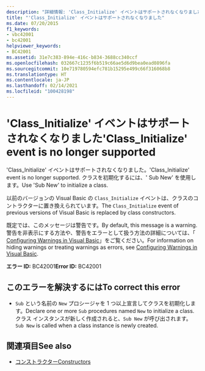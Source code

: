 ```yaml
---
description: "詳細情報: 'Class_Initialize' イベントはサポートされなくなりました"
title: "'Class_Initialize' イベントはサポートされなくなりました"
ms.date: 07/20/2015
f1_keywords:
- vbc42001
- bc42001
helpviewer_keywords:
- BC42001
ms.assetid: 31e7c383-894e-416c-b834-3688cc340ccf
ms.openlocfilehash: 032667c1235f6b519c66ae5d6d9bea0ead0896fa
ms.sourcegitcommit: 10e719780594efc781b15295e499c66f316068b8
ms.translationtype: HT
ms.contentlocale: ja-JP
ms.lasthandoff: 02/14/2021
ms.locfileid: "100428198"
---
```

# <a name="class_initialize-event-is-no-longer-supported"></a><span data-ttu-id="c6384-103">'Class_Initialize' イベントはサポートされなくなりました</span><span class="sxs-lookup"><span data-stu-id="c6384-103">'Class_Initialize' event is no longer supported</span></span>

<span data-ttu-id="c6384-104">'Class_Initialize' イベントはサポートされなくなりました。</span><span class="sxs-lookup"><span data-stu-id="c6384-104">'Class_Initialize' event is no longer supported.</span></span> <span data-ttu-id="c6384-105">クラスを初期化するには、' Sub New' を使用します。</span><span class="sxs-lookup"><span data-stu-id="c6384-105">Use 'Sub New' to initialize a class.</span></span>  
  
 <span data-ttu-id="c6384-106">以前のバージョンの Visual Basic の `Class_Initialize` イベントは、クラスのコントラクターに置き換えられています。</span><span class="sxs-lookup"><span data-stu-id="c6384-106">The `Class_Initialize` event of previous versions of Visual Basic is replaced by class constructors.</span></span>  
  
 <span data-ttu-id="c6384-107">既定では、このメッセージは警告です。</span><span class="sxs-lookup"><span data-stu-id="c6384-107">By default, this message is a warning.</span></span> <span data-ttu-id="c6384-108">警告を非表示にする方法や、警告をエラーとして扱う方法の詳細については、「 [Configuring Warnings in Visual Basic](/visualstudio/ide/configuring-warnings-in-visual-basic)」をご覧ください。</span><span class="sxs-lookup"><span data-stu-id="c6384-108">For information on hiding warnings or treating warnings as errors, see [Configuring Warnings in Visual Basic](/visualstudio/ide/configuring-warnings-in-visual-basic).</span></span>  
  
 <span data-ttu-id="c6384-109">**エラー ID:** BC42001</span><span class="sxs-lookup"><span data-stu-id="c6384-109">**Error ID:** BC42001</span></span>  
  
## <a name="to-correct-this-error"></a><span data-ttu-id="c6384-110">このエラーを解決するには</span><span class="sxs-lookup"><span data-stu-id="c6384-110">To correct this error</span></span>  
  
- <span data-ttu-id="c6384-111">`Sub` という名前の `New` プロシージャを 1 つ以上宣言してクラスを初期化します。</span><span class="sxs-lookup"><span data-stu-id="c6384-111">Declare one or more `Sub` procedures named `New` to initialize a class.</span></span> <span data-ttu-id="c6384-112">クラス インスタンスが新しく作成されると、`Sub New` が呼び出されます。</span><span class="sxs-lookup"><span data-stu-id="c6384-112">`Sub New` is called when a class instance is newly created.</span></span>  
  
## <a name="see-also"></a><span data-ttu-id="c6384-113">関連項目</span><span class="sxs-lookup"><span data-stu-id="c6384-113">See also</span></span>

- [<span data-ttu-id="c6384-114">コンストラクター</span><span class="sxs-lookup"><span data-stu-id="c6384-114">Constructors</span></span>](../programming-guide/concepts/object-oriented-programming.md#constructors)

